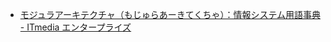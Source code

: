 - [モジュラアーキテクチャ（もじゅらあーきてくちゃ）：情報システム用語事典 - ITmedia エンタープライズ](https://www.itmedia.co.jp/im/articles/0912/19/news006.html)